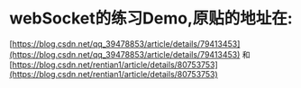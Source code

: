 # webSocket的练习Demo,原贴的地址在:
[https://blog.csdn.net/qq_39478853/article/details/79413453](https://blog.csdn.net/qq_39478853/article/details/79413453)
和[https://blog.csdn.net/rentian1/article/details/80753753](https://blog.csdn.net/rentian1/article/details/80753753)
